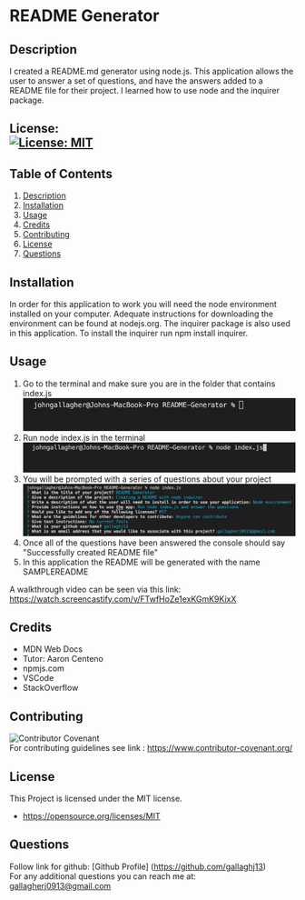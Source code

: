 # README Generator

## Description

I created a README.md generator using node.js. This application allows the user to answer a set of questions, and have the answers added to a README file for their project. I learned how to use node and the inquirer package. 

## License: <br />[![License: MIT](https://img.shields.io/badge/License-MIT-yellow.svg)](https://opensource.org/licenses/MIT)

## Table of Contents
1. [Description](#description)
2. [Installation](#installation)
3. [Usage](#usage)
4. [Credits](#credits)
5. [Contributing](#contributing)
6. [License](#license)
7. [Questions](#questions)

## Installation

In order for this application to work you will need the node environment installed on your computer. Adequate instructions for downloading the environment can be found at nodejs.org. The inquirer package is also used in this application. To install the inquirer run npm install inquirer.

## Usage
1. Go to the terminal and make sure you are in the folder that contains index.js
![alt-text](./images/Step1.png)
2. Run node index.js in the terminal
![alt-text](./images/Step2.png)
3. You will be prompted with a series of questions about your project
![alt-text](./images/Step3.png)
4. Once all of the questions have been answered the console should say "Successfully created README file"
5. In this application the README will be generated with the name SAMPLEREADME

A walkthrough video can be seen via this link: https://watch.screencastify.com/v/FTwfHoZe1exKGmK9KixX

## Credits

- MDN Web Docs
- Tutor: Aaron Centeno
- npmjs.com
- VSCode
- StackOverflow

## Contributing

![Contributor Covenant](https://img.shields.io/badge/Contributor%20Covenant-2.1-4baaaa.svg) <br />
For contributing guidelines see link : https://www.contributor-covenant.org/


## License 
This Project is licensed under the MIT license.

* https://opensource.org/licenses/MIT

## Questions

Follow link for github: [Github Profile] (https://github.com/gallaghj13) <br />
For any additional questions you can reach me at: gallagherj0913@gmail.com
